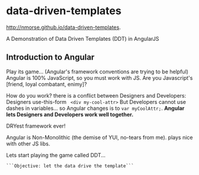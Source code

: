 data-driven-templates
=====================
http://nmorse.github.io/data-driven-templates.

A Demonstration of Data Driven Templates (DDT) in AngularJS

Introduction to Angular
-----------------------

Play its game... (Angular's framework conventions are trying to be helpful)
  Angular is 100% JavaScript, so you must work with JS.
    Are you Javascript's [friend, loyal combatant, enimy]? 

  How do you work?
     there is a conflict between Designers and Developers:
  Designers use-this-form  ``` <div my-cool-attr>``` But Developers cannot use dashes in variables...
  so Angular changes is to ``` var myCoolAttr; ```.
  **Angular lets Designers and Developers work well together.**
  

  DRYest framework ever!
  

  Angular is Non-Monolithic (the demise of YUI, no-tears from me).
  plays nice with other JS libs.

  Lets start playing the game called DDT...

    ```Objective: let the data drive the template``` 
